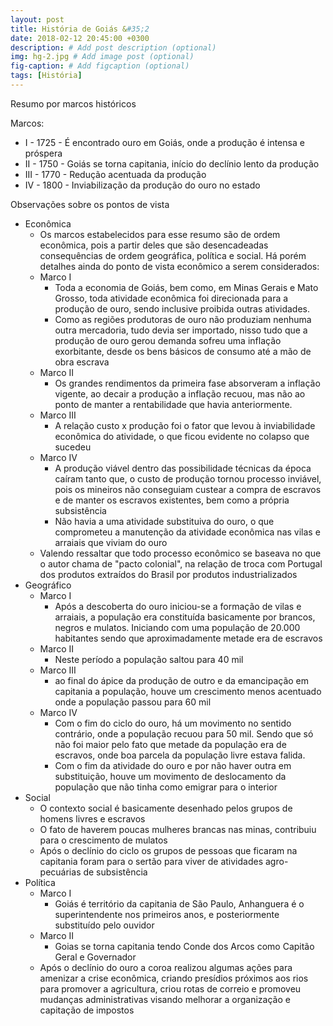 ```yaml
---
layout: post
title: História de Goiás &#35;2 
date: 2018-02-12 20:45:00 +0300
description: # Add post description (optional)
img: hg-2.jpg # Add image post (optional)
fig-caption: # Add figcaption (optional)
tags: [História]
---
```


Resumo por marcos históricos

Marcos:

*   I - 1725 - É encontrado ouro em Goiás, onde a produção é intensa e próspera
*  II - 1750 - Goiás se torna capitania, início do declínio lento da produção
* III - 1770 - Redução acentuada da produção
*  IV - 1800 - Inviabilização da produção do ouro no estado

Observações sobre os pontos de vista

* Econômica
  * Os marcos estabelecidos para esse resumo são de ordem econômica, pois a partir deles que são desencadeadas consequências de ordem geográfica, política e social.  Há porém detalhes ainda do ponto de vista econômico a serem considerados:
  * Marco I 
    * Toda a economia de Goiás, bem como, em Minas Gerais e Mato Grosso, toda atividade econômica foi direcionada para a produção de ouro, sendo inclusive proibida outras atividades.
    * Como as regiões produtoras de ouro não produziam nenhuma outra mercadoria, tudo devia ser importado, nisso tudo que a produção de ouro gerou demanda sofreu uma inflação exorbitante, desde os bens básicos de consumo até a mão de obra escrava
  * Marco II
    * Os grandes rendimentos da primeira fase absorveram a inflação vigente, ao decair a produção a inflação recuou, mas não ao ponto de manter a rentabilidade que havia anteriormente. 
  * Marco III
    * A relação custo x produção foi o fator que levou à inviabilidade econômica do atividade, o que ficou evidente no colapso que sucedeu
  * Marco IV
    * A produção viável dentro das possibilidade técnicas da época caíram tanto que, o custo de produção tornou processo inviável, pois os mineiros não conseguiam custear a compra de escravos e de manter os escravos existentes, bem como a própria subsistência
    * Não havia a uma atividade substituiva do ouro, o que comprometeu a manutenção da atividade econômica nas vilas e arraiais que viviam do ouro
  * Valendo ressaltar que todo processo econômico se baseava no que o autor chama de "pacto colonial", na relação de troca com Portugal dos produtos extraídos do Brasil por produtos industrializados
* Geográfico
  * Marco I
    * Após a descoberta do ouro iniciou-se a formação de vilas e arraiais, a população era constituída basicamente por brancos, negros e mulatos. Iniciando com uma população de 20.000 habitantes sendo que aproximadamente metade era de escravos
  * Marco II
    * Neste período a população saltou para 40 mil 
  * Marco III
    * ao final do ápice da produção de outro e da emancipação em capitania a população, houve um crescimento menos acentuado onde a população passou para  60 mil
  * Marco IV
    * Com o fim do ciclo do ouro, há um movimento no sentido contrário, onde a população recuou para 50 mil. Sendo que só não foi maior pelo fato que metade da população era de escravos, onde boa parcela da população livre estava falida.
    * Com o fim da atividade do ouro e por não haver outra em substituição, houve um movimento de deslocamento da população que não tinha como emigrar para o interior
* Social
  * O contexto social é basicamente desenhado pelos grupos de homens livres e escravos
  * O fato de haverem poucas mulheres brancas nas minas, contribuiu para o crescimento de mulatos
  * Após o declínio do ciclo os grupos de pessoas que ficaram na capitania foram para o sertão para viver de atividades agro-pecuárias de subsistência
* Política
  * Marco I
    * Goiás é território da capitania de São Paulo, Anhanguera é o superintendente nos primeiros anos, e posteriormente substituído pelo ouvidor
  * Marco II
    * Goias se torna capitania  tendo Conde dos Arcos como Capitão Geral e Governador
  * Após o declínio do ouro a coroa realizou algumas ações para amenizar a crise econômica, criando presídios próximos aos rios para promover a agricultura, criou rotas de correio e promoveu mudanças administrativas visando melhorar a organização e capitação de impostos
